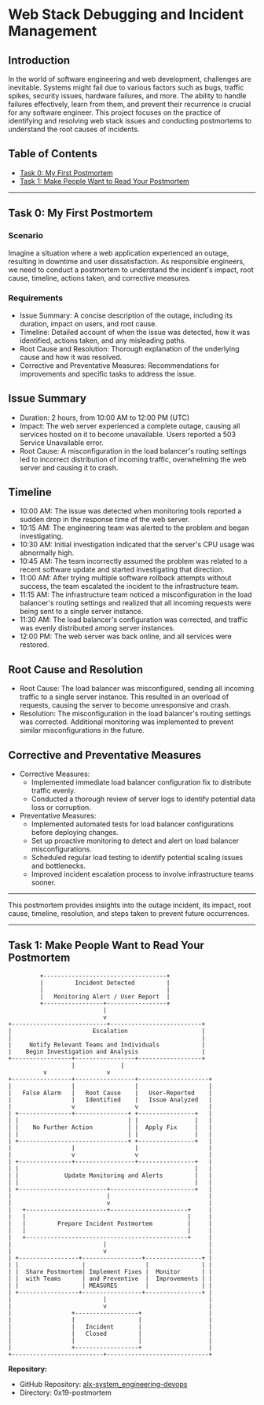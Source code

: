 # Web Stack Debugging and Incident Management

## Introduction

In the world of software engineering and web development, challenges are inevitable. Systems might fail due to various factors such as bugs, traffic spikes, security issues, hardware failures, and more. The ability to handle failures effectively, learn from them, and prevent their recurrence is crucial for any software engineer. This project focuses on the practice of identifying and resolving web stack issues and conducting postmortems to understand the root causes of incidents.

## Table of Contents

- [Task 0: My First Postmortem](#task-0-my-first-postmortem)
- [Task 1: Make People Want to Read Your Postmortem](#task-1-make-people-want-to-read-your-postmortem)

---

## Task 0: My First Postmortem

### Scenario

Imagine a situation where a web application experienced an outage, resulting in downtime and user dissatisfaction. As responsible engineers, we need to conduct a postmortem to understand the incident's impact, root cause, timeline, actions taken, and corrective measures.

### Requirements

- Issue Summary: A concise description of the outage, including its duration, impact on users, and root cause.
- Timeline: Detailed account of when the issue was detected, how it was identified, actions taken, and any misleading paths.
- Root Cause and Resolution: Thorough explanation of the underlying cause and how it was resolved.
- Corrective and Preventative Measures: Recommendations for improvements and specific tasks to address the issue.

## Issue Summary
- Duration: 2 hours, from 10:00 AM to 12:00 PM (UTC)
- Impact: The web server experienced a complete outage, causing all services hosted on it to become unavailable. Users reported a 503 Service Unavailable error.
- Root Cause: A misconfiguration in the load balancer's routing settings led to incorrect distribution of incoming traffic, overwhelming the web server and causing it to crash.

## Timeline
- 10:00 AM: The issue was detected when monitoring tools reported a sudden drop in the response time of the web server.
- 10:15 AM: The engineering team was alerted to the problem and began investigating.
- 10:30 AM: Initial investigation indicated that the server's CPU usage was abnormally high.
- 10:45 AM: The team incorrectly assumed the problem was related to a recent software update and started investigating that direction.
- 11:00 AM: After trying multiple software rollback attempts without success, the team escalated the incident to the infrastructure team.
- 11:15 AM: The infrastructure team noticed a misconfiguration in the load balancer's routing settings and realized that all incoming requests were being sent to a single server instance.
- 11:30 AM: The load balancer's configuration was corrected, and traffic was evenly distributed among server instances.
- 12:00 PM: The web server was back online, and all services were restored.

## Root Cause and Resolution
- Root Cause: The load balancer was misconfigured, sending all incoming traffic to a single server instance. This resulted in an overload of requests, causing the server to become unresponsive and crash.
- Resolution: The misconfiguration in the load balancer's routing settings was corrected. Additional monitoring was implemented to prevent similar misconfigurations in the future.

## Corrective and Preventative Measures
- Corrective Measures:
  - Implemented immediate load balancer configuration fix to distribute traffic evenly.
  - Conducted a thorough review of server logs to identify potential data loss or corruption.
- Preventative Measures:
  - Implemented automated tests for load balancer configurations before deploying changes.
  - Set up proactive monitoring to detect and alert on load balancer misconfigurations.
  - Scheduled regular load testing to identify potential scaling issues and bottlenecks.
  - Improved incident escalation process to involve infrastructure teams sooner.

---

This postmortem provides insights into the outage incident, its impact, root cause, timeline, resolution, and steps taken to prevent future occurrences.


---

## Task 1: Make People Want to Read Your Postmortem

	         +-----------------------------------+
	         |         Incident Detected         |
	         |                                   |
	         |   Monitoring Alert / User Report  |
	         +-----------------+-----------------+
        	                   |
                	           v
	+---------------------------+--------------------------+
	|                       Escalation                     |
	|                                                      |
	|     Notify Relevant Teams and Individuals            |
	|    Begin Investigation and Analysis                  |
	+-----------------+-----------------+------------------+
                 	  |     	    |
			  v                 v
	+-----------------+-----------------+--------------------+
	|                 |                 |                    |
	|   False Alarm   |   Root Cause    |   User-Reported    |
	|                 |   Identified    |   Issue Analyzed   |
	|                 v                 v                    |
	| +---------------+---------------+ +----------------+   |
	| |                               | |                |   |
	| |    No Further Action          | |  Apply Fix     |   |
	| |                               | |                |   |
	| +-------------------------------+ +----------------+   |
	|                 |                 |                    |
	|                 v                 v                    |
	| +---------------+-----------------+----------------+   |
	| |                                                  |   |
	| |             Update Monitoring and Alerts         |   |
	| |                                                  |   |
	| +-------------------------+------------------------+   |
	|                           |                            |
	|                           v                            |
	|   +-----------------------+----------------------+     |
	|   |                                              |     |
	|   |         Prepare Incident Postmortem          |     |
	|   |                                              |     |
	|   +----------------------------------------------+     |
	|                          |                             |
	|                          v                             |
	| +-----------------+-----------------+----------------+ |
	| |                  |                 |               | |
	| |  Share Postmortem| Implement Fixes |  Monitor      | |
	| |  with Teams      | and Preventive  |  Improvements | |
	| |                  | MEASURES        |               | |
	| +-----------------+-----------------+----------------+ |
	|                          |                             |
	|                          v                             |
	|                 +------------------+                   |
	|                 |                  |                   |
	|                 |   Incident       |                   |
	|                 |   Closed         |                   |
	|                 |                  |                   |
	|                 +------------------+                   |
	+--------------------------+-----------------------------+


**Repository:**
- GitHub Repository: [alx-system_engineering-devops](https://github.com/gebretewodros73/alx-system_engineering-devops)
- Directory: 0x19-postmortem


